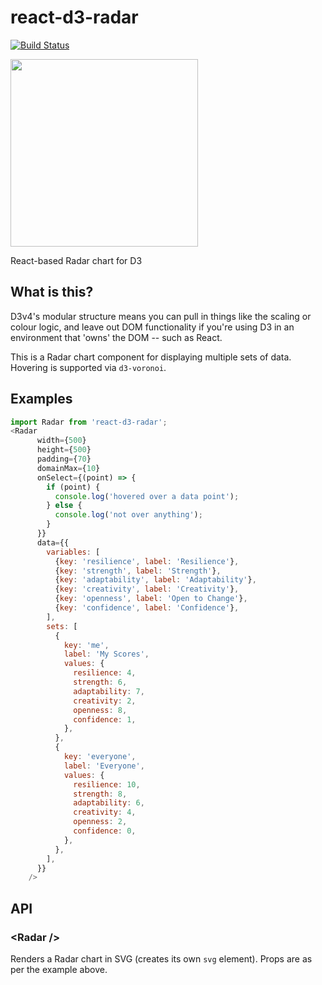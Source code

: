 # react-d3-radar

[![Build Status](https://travis-ci.org/shauns/react-d3-radar.svg?branch=master)](https://travis-ci.org/shauns/react-d3-radar)

<img src="http://i.imgur.com/rgJ7bXi.png" width="300">

React-based Radar chart for D3

## What is this?

D3v4's modular structure means you can pull in things like the scaling or colour logic, and leave out DOM functionality if you're using D3 in an environment that 'owns' the DOM -- such as React.

This is a Radar chart component for displaying multiple sets of data. Hovering is supported via `d3-voronoi`.

## Examples

```js
import Radar from 'react-d3-radar';
<Radar
      width={500}
      height={500}
      padding={70}
      domainMax={10}
      onSelect={(point) => {
        if (point) {
          console.log('hovered over a data point');
        } else {
          console.log('not over anything');
        }
      }}
      data={{
        variables: [
          {key: 'resilience', label: 'Resilience'},
          {key: 'strength', label: 'Strength'},
          {key: 'adaptability', label: 'Adaptability'},
          {key: 'creativity', label: 'Creativity'},
          {key: 'openness', label: 'Open to Change'},
          {key: 'confidence', label: 'Confidence'},
        ],
        sets: [
          {
            key: 'me',
            label: 'My Scores',
            values: {
              resilience: 4,
              strength: 6,
              adaptability: 7,
              creativity: 2,
              openness: 8,
              confidence: 1,
            },
          },
          {
            key: 'everyone',
            label: 'Everyone',
            values: {
              resilience: 10,
              strength: 8,
              adaptability: 6,
              creativity: 4,
              openness: 2,
              confidence: 0,
            },
          },
        ],
      }}
    />
```
## API

### &lt;Radar />

Renders a Radar chart in SVG (creates its own `svg` element). Props are as per the example above.
